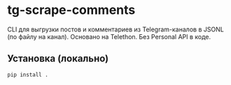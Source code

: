 # tg-scrape-comments

CLI для выгрузки постов и комментариев из Telegram-каналов в JSONL (по файлу на канал).
Основано на Telethon. Без Personal API в коде.

## Установка (локально)
```bash
pip install .
